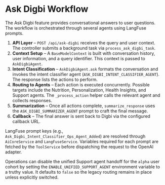 # Ask Digbi Workflow

The Ask Digbi feature provides conversational answers to user questions. The workflow is orchestrated through several agents using LangFuse prompts.

1. **API Layer** – `POST /api/ask-digbi` receives the query and user context. The controller submits a background task via `process_ask_digbi_task`.
2. **Context Setup** – A `BaseModelContext` is built with conversation history, user information, and a query identifier. This context is passed to `AskDigbiAgent`.
3. **Intent Classification** – `AskDigbiAgent.ask` formats the conversation and invokes the intent classifier agent (`ASK_DIGBI_INTENT_CLASSIFIER_AGENT`). The response lists the actions to perform.
4. **Routing to Agents** – Each action is executed concurrently. Possible targets include the Nutrition, Personalization, Health Insights, and Support agents. The `_process_action` helper calls the relevant agent and collects responses.
5. **Summarization** – Once all actions complete, `summarize_response` uses the `ASK_DIGBI_SUMMARIZER_AGENT` prompt to craft the final message.
6. **Callback** – The final answer is sent back to Digbi via the configured callback URL.

LangFuse prompt keys (e.g., `Ask_Digbi_Intent_Classifier_Ops_Agent_Added`) are resolved through `AiCoreService` and `LangFuseService`. Variables required for each prompt are fetched by the `ToolService` before dispatching the request to the OpenAI adapter.

Operations can disable the unified Support agent handoff for the `alpha` user cohort by setting the
`ENABLE_UNIFIED_SUPPORT_AGENT` environment variable to a truthy value. It defaults to `false`
so the legacy routing remains in place unless explicitly switched.
